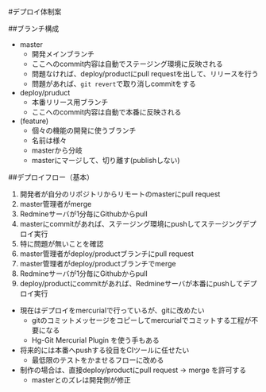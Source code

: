 #デプロイ体制案

##ブランチ構成

- master
    - 開発メインブランチ
    - ここへのcommit内容は自動でステージング環境に反映される
    - 問題なければ、deploy/productにpull requestを出して、リリースを行う
    - 問題があれば、`git revert`で取り消しcommitをする
- deploy/pruduct
    - 本番リリース用ブランチ
    - ここへのcommit内容は自動で本番に反映される
- (feature)
    - 個々の機能の開発に使うブランチ
    - 名前は様々
    - masterから分岐
    - masterにマージして、切り離す(publishしない)


##デプロイフロー（基本）

1. 開発者が自分のリポジトリからリモートのmasterにpull request
2. master管理者がmerge
3. Redmineサーバが1分毎にGithubからpull
4. masterにcommitがあれば、ステージング環境にpushしてステージングデプロイ実行
5. 特に問題が無いことを確認
5. master管理者がdeploy/productブランチにpull request
6. master管理者がdeploy/productブランチでmerge
7. Redmineサーバが1分毎にGithubからpull
8. deploy/productにcommitがあれば、Redmineサーバが本番にpushしてデプロイ実行

- 現在はデプロイをmercurialで行っているが、gitに改めたい
  - gitのコミットメッセージをコピーしてmercurialでコミットする工程が不要になる
  - Hg-Git Mercurial Plugin を使う手もある
- 将来的には本番へpushする役目をCIツールに任せたい
  - 最低限のテストをかませるフローに改める
- 制作の場合は、直接deploy/productにpull request → merge を許可する
    - masterとのズレは開発側が修正
    